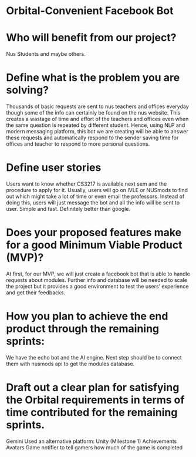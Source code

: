 # Orbital-Convenient Facebook Bot

# Who will benefit from our project?
Nus Students and maybe others.

# Define what is the problem you are solving?
Thousands of basic requests are sent to nus teachers and offices everyday though some of the info can certainly be found on the nus website. This creates a wastage of time and effort of the teachers and offices even when the same question is repeated by different student. Hence, using NLP and modern messaging platform, this bot we are creating will be able to answer these requests and automatically respond to the sender saving time for offices and teacher to respond to more personal questions.

# Define user stories
Users want to know whether CS3217 is available next sem and the procedure to apply for it. Usually, users will go on IVLE or NUSmods to find out which might take a lot of time or even email the professors. Instead of doing this, users will just message the bot and all the info will be sent to user. Simple and fast. Definitely better than google.

# Does your proposed features make for a good Minimum Viable Product (MVP)?
At first, for our MVP, we will just create a facebook bot that is able to handle requests about modules. Further info and database will be needed to scale the project but it provides a good environment to test the users’ experience and get their feedbacks.

# How you plan to achieve the end product through the remaining sprints:
We have the echo bot and the AI engine. Next step should be to connect them with nusmods api to get the modules database.

# Draft out a clear plan for satisfying the Orbital requirements in terms of time contributed for the remaining sprints.

Gemini
Used an alternative platform: Unity (Milestone 1)
Achievements
Avatars
Game notifier to tell gamers how much of the game is completed




